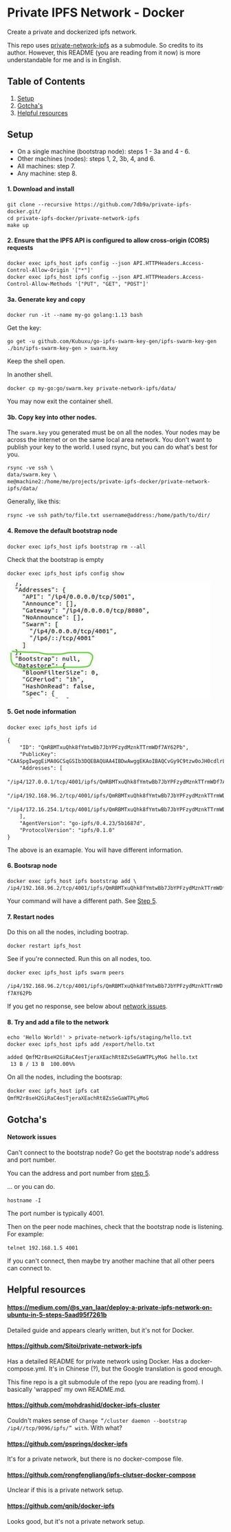 # Private IPFS Network - Docker

Create a private and dockerized ipfs network.

This repo uses [private-network-ipfs](https://github.com/7db9a/private-network-ipfs) as a submodule. So credits to its author. However, this README (you are reading from it now) is more understandable for me and is in English.

## Table of Contents

1. [Setup](#setup)
2. [Gotcha's](#gotchas)
3. [Helpful resources](#helpful-resources)

## Setup

* On a single machine (bootstrap node): steps 1 - 3a and 4 - 6.
* Other machines (nodes): steps 1, 2, 3b, 4, and 6.
* All machines: step 7.
* Any machine: step 8.

#### 1. Download and install

```
git clone --recursive https://github.com/7db9a/private-ipfs-docker.git/
cd private-ipfs-docker/private-network-ipfs
make up
```

#### 2. Ensure that the IPFS API is configured to allow cross-origin (CORS) requests

```
docker exec ipfs_host ipfs config --json API.HTTPHeaders.Access-Control-Allow-Origin '["*"]'
docker exec ipfs_host ipfs config --json API.HTTPHeaders.Access-Control-Allow-Methods '["PUT", "GET", "POST"]'
```

#### 3a. Generate key and copy

`docker run -it --name my-go golang:1.13 bash`

Get the key:

```
go get -u github.com/Kubuxu/go-ipfs-swarm-key-gen/ipfs-swarm-key-gen
./bin/ipfs-swarm-key-gen > swarm.key
```

Keep the shell open.

In another shell.

`docker cp my-go:go/swarm.key private-network-ipfs/data/`

You may now exit the container shell.

#### 3b. Copy key into other nodes.

The `swarm.key` you generated must be on all the nodes. Your nodes may be across the internet or on the same local area network. You don't want to publish your key to the world. I used rsync, but you can do what's best for you.

```
rsync -ve ssh \
data/swarm.key \
me@machine2:/home/me/projects/private-ipfs-docker/private-network-ipfs/data/
```

Generally, like this:

`rsync -ve ssh path/to/file.txt username@address:/home/path/to/dir/`

#### 4. Remove the default bootstrap node

`docker exec ipfs_host ipfs bootstrap rm --all`

Check that the bootstrap is empty

`docker exec ipfs_host ipfs config show`

![alt text](ipfs-config-show.png "Title")

#### 5. Get node information

`docker exec ipfs_host ipfs id`

```
{
	"ID": "QmRBMTxuQhk8fYmtwBb7JbYPFzydMznkTTrmWDf7AY62Pb",
	"PublicKey": "CAASpgIwggEiMA0GCSqGSIb3DQEBAQUAA4IBDwAwggEKAoIBAQCvGy9C9tzw0oJH0cdlrLSYORpFmaA53XB7XEd9u5rsY7X6jzUsR0n/X/T0+JblxZHqNC5xgL/kwGNYU7Pgr2mEuP6p3rokAufZSZUCXl0sqXjl53LDJsvWK8czpdSAg+ljWto7VbQAiz56hd7y0KCdrNpH/qySsOdRpJUbsvirG/AGKsJfYJrxNyfO1S9+prbi2XQHLywH1b7Z6dN7NZVVU5Ob/qp8RCRoqiSeZFtHCcsdGdExqh6z8u/pwVo0+O2gtdV2eFdw32T8rnVUrzHn+m3Y4RDwKuSSLeWBgHi5YzR3uVX/3QV78TOf94G+87y855Jj07hYn1qc82TKZ9XTAgMBAAE=",
	"Addresses": [
		"/ip4/127.0.0.1/tcp/4001/ipfs/QmRBMTxuQhk8fYmtwBb7JbYPFzydMznkTTrmWDf7AY62Pb",
		"/ip4/192.168.96.2/tcp/4001/ipfs/QmRBMTxuQhk8fYmtwBb7JbYPFzydMznkTTrmWDf7AY62Pb",
		"/ip4/172.16.254.1/tcp/4001/ipfs/QmRBMTxuQhk8fYmtwBb7JbYPFzydMznkTTrmWDf7AY62Pb"
	],
	"AgentVersion": "go-ipfs/0.4.23/5b1687d",
	"ProtocolVersion": "ipfs/0.1.0"
}

```

The above is an examaple. You will have different information.

#### 6. Bootsrap node


```
docker exec ipfs_host ipfs bootstrap add \
/ip4/192.168.96.2/tcp/4001/ipfs/QmRBMTxuQhk8fYmtwBb7JbYPFzydMznkTTrmWDf7AY62Pb
```

Your command will have a different path. See [Step 5](#5-get-node-information).

#### 7. Restart nodes

Do this on all the nodes, including bootrap.

`docker restart ipfs_host`

See if you're connected. Run this on all nodes, too.

`docker exec ipfs_host ipfs swarm peers`

`/ip4/192.168.96.2/tcp/4001/ipfs/QmRBMTxuQhk8fYmtwBb7JbYPFzydMznkTTrmWDf7AY62Pb`

If you get no response, see below about [network issues](#network-issues).

#### 8. Try and add a file to the network

```
echo 'Hello World!' > private-network-ipfs/staging/hello.txt
docker exec ipfs_host ipfs add /export/hello.txt
```

```
added QmfM2r8seH2GiRaC4esTjeraXEachRt8ZsSeGaWTPLyMoG hello.txt
 13 B / 13 B  100.00%%
```

On all the nodes, including the bootsrap:

`docker exec ipfs_host ipfs cat QmfM2r8seH2GiRaC4esTjeraXEachRt8ZsSeGaWTPLyMoG`

## Gotcha's

#### Netowork issues

Can't connect to the bootstrap node? Go get the bootstrap node's address and port number.

You can the address and port number from [step 5](#5-get-node-information).

... or you can do.

`hostname -I`

The port number is typically 4001.

Then on the peer node machines, check that the bootstrap node is listening. For example:

`telnet 192.168.1.5 4001`

If you can't connect, then maybe try another machine that all other peers can connect to.

## Helpful resources

#### https://medium.com/@s_van_laar/deploy-a-private-ipfs-network-on-ubuntu-in-5-steps-5aad95f7261b

Detailed guide and appears clearly written, but it's not for Docker.

#### https://github.com/Sitoi/private-network-ipfs

Has a detailed README for private network using Docker. Has a docker-compose.yml. It's in Chinese (?), but the Google translation is good enough.

This fine repo is a git submodule of the repo (you are reading from). I basically 'wrapped' my own README.md.

#### https://github.com/mohdrashid/docker-ipfs-cluster

Couldn't makes sense of `Change “/cluster daemon --bootstrap /ip4//tcp/9096/ipfs/” with`. With what?

#### https://github.com/psprings/docker-ipfs

It's for a private network, but there is no docker-compose file.

#### https://github.com/rongfengliang/ipfs-clutser-docker-compose

Unclear if this is a private network setup.

#### https://github.com/qnib/docker-ipfs

Looks good, but it's not a private network setup.
